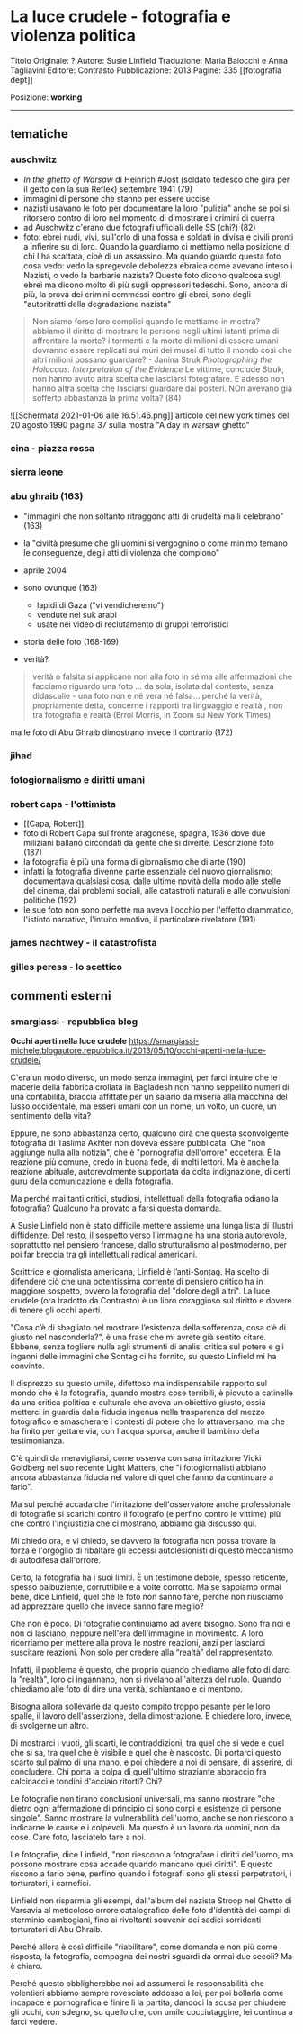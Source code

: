 # La luce crudele - fotografia e violenza politica
Titolo Originale: ?
Autore: Susie Linfield
Traduzione: Maria Baiocchi e Anna Tagliavini
Editore: Contrasto
Pubblicazione: 2013
Pagine: 335
[[fotografia dept]]

Posizione: **working**
- - - 

## tematiche

### auschwitz
- _In the ghetto of Warsaw_ di Heinrich #Jost (soldato tedesco che gira per il getto con la sua Reflex) settembre 1941 (79)
- immagini di persone che stanno per essere uccise
- nazisti usavano le foto per documentare la loro "pulizia" anche se poi si ritorsero contro di loro nel momento di dimostrare i crimini di guerra
- ad Auschwitz c'erano due fotografi ufficiali delle SS (chi?) (82)
- foto: ebrei nudi, vivi, sull'orlo di una fossa e soldati in divisa e civili pronti a infierire su di loro. Quando la guardiamo ci mettiamo nella posizione di chi l'ha scattata, cioè di un assassino. Ma quando guardo questa foto cosa vedo: vedo la spregevole debolezza ebraica come avevano inteso i Nazisti, o vedo la barbarie nazista? Queste foto dicono qualcosa sugli ebrei ma dicono molto di più sugli oppressori tedeschi. Sono, ancora di più, la prova dei crimini commessi contro gli ebrei, sono degli "autoritratti della degradazione nazista"

> Non siamo forse loro complici quando le mettiamo in mostra? abbiamo il diritto di mostrare le persone negli ultimi istanti prima di affrontare la morte? i tormenti e la morte di milioni di essere umani dovranno essere replicati sui muri dei musei di tutto il mondo così che altri milioni possano guardare? - Janina Struk _Photographing the Holocaus. Interpretation of the Evidence_
> Le vittime, conclude Struk, non hanno avuto altra scelta che lasciarsi fotografare. E adesso non hanno altra scelta che lasciarsi guardare dai posteri. NOn avevano già sofferto abbastanza la prima volta? (84)

![[Schermata 2021-01-06 alle 16.51.46.png]]
articolo del new york times del 20 agosto 1990 pagina 37 sulla mostra "A day in warsaw ghetto"




### cina - piazza rossa
### sierra leone
### abu ghraib (163)
- "immagini che non soltanto ritraggono atti di crudeltà ma li celebrano" (163)
- la "civiltà presume che gli uomini si vergognino o come minimo temano le conseguenze, degli atti di violenza che compiono"
- aprile 2004
- sono ovunque (163)
	- lapidi di Gaza ("vi vendicheremo")
	- vendute nei suk arabi
	- usate nei video di reclutamento di gruppi terroristici

- storia delle foto (168-169)
- verità?

> verità o falsita si applicano non alla foto  in sé ma alle affermazioni che facciamo riguardo una foto ... da sola, isolata dal contesto, senza didascalie - una foto non è né vera né falsa... perché la verità, propriamente detta, concerne i rapporti tra linguaggio e realtà , non tra fotografia e realtà (Errol Morris, in Zoom su New York Times)

ma le foto di Abu Ghraib dimostrano invece il contrario (172)



### jihad
### fotogiornalismo e diritti umani
### robert capa - l'ottimista
- [[Capa, Robert]]
- foto di Robert Capa sul fronte aragonese, spagna, 1936 dove due miliziani ballano circondati da gente che si diverte. Descrizione foto (187)
- la fotografia è più una forma di giornalismo che di arte (190)
- infatti la fotografia divenne parte essenziale del nuovo giornalismo: documentava qualsiasi cosa, dalle ultime novità della modo alle stelle del cinema, dai problemi sociali, alle catastrofi naturali e alle convulsioni politiche (192)
- le sue foto non sono perfette ma aveva l'occhio per l'effetto drammatico, l'istinto narrativo, l'intuito emotivo, il particolare rivelatore (191)

### james nachtwey - il catastrofista
### gilles peress - lo scettico

## commenti esterni
### smargiassi - repubblica blog

**Occhi aperti nella luce crudele**
https://smargiassi-michele.blogautore.repubblica.it/2013/05/10/occhi-aperti-nella-luce-crudele/

C'era un modo diverso, un modo senza immagini, per farci intuire che le macerie della fabbrica crollata in Bagladesh non hanno  seppellito numeri di una contabilità, braccia affittate per un salario da miseria alla macchina del lusso occidentale, ma esseri umani con un nome, un volto, un cuore, un sentimento della vita?

Eppure, ne sono abbastanza certo, qualcuno dirà che questa sconvolgente fotografia di Taslima Akhter non doveva essere pubblicata. Che "non aggiunge nulla alla notizia", che è "pornografia dell'orrore" eccetera. È la reazione più comune, credo in buona fede, di molti lettori. Ma è anche la reazione abituale, autorevolmente supportata da colta indignazione, di certi guru della comunicazione e della fotografia.

Ma perché mai tanti critici, studiosi, intellettuali della fotografia odiano la fotografia? Qualcuno ha provato a farsi questa domanda.

A Susie Linfield non è stato difficile mettere assieme una lunga lista di illustri diffidenze. Del resto, il sospetto verso l'immagine ha una storia autorevole, soprattutto nel pensiero francese, dallo strutturalismo al postmoderno, per poi far breccia tra gli intellettuali radical americani.

Scrittrice e giornalista americana, Linfield è l’anti-Sontag. Ha scelto di difendere ciò che una potentissima corrente di pensiero critico ha in maggiore sospetto, ovvero la fotografia del "dolore degli altri".  La luce crudele (ora tradotto da Contrasto) è un libro coraggioso sul diritto e dovere di tenere gli occhi aperti.

"Cosa c’è di sbagliato nel mostrare l’esistenza della sofferenza, cosa c’è di giusto nel nasconderla?", è una frase che mi avrete già sentito citare. Ebbene, senza togliere nulla agli strumenti di analisi critica sul potere e gli inganni delle immagini che Sontag ci ha fornito, su questo Linfield mi ha convinto.

Il disprezzo su questo umile, difettoso ma indispensabile rapporto sul mondo che è la fotografia, quando mostra cose terribili, è piovuto a catinelle da una critica politica e culturale che aveva un obiettivo giusto, ossia metterci in guardia dalla fiducia ingenua nella trasparenza del mezzo fotografico e smascherare i contesti di potere che lo attraversano, ma che ha finito per gettare via, con l'acqua sporca, anche il bambino  della testimonianza.

C'è quindi da meravigliarsi, come osserva con sana irritazione Vicki Goldberg nel suo recente Light Matters, che "i fotogiornalisti abbiano ancora abbastanza fiducia nel valore di quel che fanno da continuare a farlo".

Ma sul perché accada che l'irritazione dell'osservatore anche professionale di fotografie si scarichi contro il fotografo (e perfino contro le vittime) più che contro l'ingiustizia che ci mostrano, abbiamo già discusso qui.

Mi chiedo ora, e vi chiedo, se davvero la fotografia non possa trovare la forza e l'orgoglio di ribaltare gli eccessi autolesionisti di questo meccanismo di autodifesa dall'orrore.

Certo, la fotografia ha i suoi limiti. È un testimone debole, spesso reticente, spesso balbuziente, corruttibile e a volte corrotto. Ma se sappiamo ormai bene, dice Linfield, quel che le foto non sanno fare, perché non riusciamo ad apprezzare quello che invece sanno fare meglio?

Che non è poco. Di fotografie continuiamo ad avere bisogno. Sono fra noi e non ci lasciano, neppure nell'era dell'immagine in movimento. A loro ricorriamo per mettere alla prova le nostre reazioni, anzi per lasciarci suscitare reazioni. Non solo per credere alla “realtà” del rappresentato.

Infatti, il problema è questo, che proprio quando chiediamo alle foto di darci la "realtà", loro ci ingannano, non si rivelano all'altezza del ruolo. Quando chiediamo alle foto di dire una verità, schiantano e ci mentono.

Bisogna allora sollevarle da questo compito troppo pesante per le loro spalle, il lavoro dell'asserzione, della dimostrazione. E chiedere loro, invece, di svolgerne un altro.

Di mostrarci i vuoti, gli scarti, le contraddizioni, tra quel che si vede e quel che si sa, tra quel che è visibile e quel che è nascosto. Di portarci questo scarto sul palmo di una mano, e poi chiedere a noi di pensare, di asserire, di concludere. Chi porta la colpa di quell'ultimo straziante abbraccio fra calcinacci e tondini d'acciaio ritorti? Chi?

Le fotografie non tirano conclusioni universali, ma sanno mostrare "che dietro ogni affermazione di principio ci sono corpi e esistenze di persone singole". Sanno mostrare la vulnerabilità dell'uomo, anche se non riescono a indicarne le cause e i colpevoli. Ma questo è un lavoro da uomini, non da cose. Care foto, lasciatelo fare a noi.

Le fotografie, dice Linfield, "non riescono a fotografare i diritti dell’uomo, ma possono mostrare cosa accade quando mancano quei diritti". E questo riscono a farlo bene, perfino quando i fotografi sono gli stessi perpetratori, i torturatori, i carnefici.

Linfield non risparmia gli esempi, dall'album del nazista Stroop nel Ghetto di Varsavia al meticoloso orrore catalografico delle foto d'identità dei campi di sterminio cambogiani, fino ai rivoltanti souvenir dei sadici sorridenti torturatori di Abu Ghraib.

Perché allora è così difficile "riabilitare", come domanda e non più come risposta, la fotografia, compagna dei nostri sguardi da ormai due secoli? Ma è chiaro.

Perché questo obbligherebbe noi ad assumerci le responsabilità che volentieri abbiamo sempre rovesciato addosso a lei, per poi bollarla come incapace e pornografica e finire lì la partita, dandoci la scusa per chiudere gli occhi, con sdegno, su quello che, con umile cocciutaggine, lei continua a farci vedere.